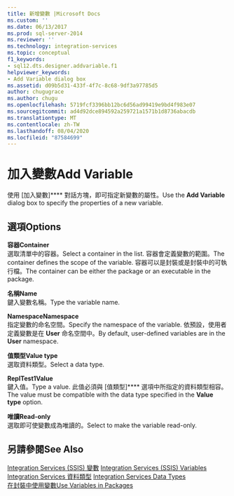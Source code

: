 ```yaml
---
title: 新增變數 |Microsoft Docs
ms.custom: ''
ms.date: 06/13/2017
ms.prod: sql-server-2014
ms.reviewer: ''
ms.technology: integration-services
ms.topic: conceptual
f1_keywords:
- sql12.dts.designer.addvariable.f1
helpviewer_keywords:
- Add Variable dialog box
ms.assetid: d09b5d31-433f-4f7c-8c68-9df3a97785d5
author: chugugrace
ms.author: chugu
ms.openlocfilehash: 5719fcf3396bb12bc6d56ad99419e9bd4f983e07
ms.sourcegitcommit: ad4d92dce894592a259721a1571b1d8736abacdb
ms.translationtype: MT
ms.contentlocale: zh-TW
ms.lasthandoff: 08/04/2020
ms.locfileid: "87584699"
---
```

# <a name="add-variable"></a><span data-ttu-id="d3ba5-102">加入變數</span><span class="sxs-lookup"><span data-stu-id="d3ba5-102">Add Variable</span></span>
  <span data-ttu-id="d3ba5-103">使用 [加入變數]\*\*\*\* 對話方塊，即可指定新變數的屬性。</span><span class="sxs-lookup"><span data-stu-id="d3ba5-103">Use the **Add Variable** dialog box to specify the properties of a new variable.</span></span>  
  
## <a name="options"></a><span data-ttu-id="d3ba5-104">選項</span><span class="sxs-lookup"><span data-stu-id="d3ba5-104">Options</span></span>  
 <span data-ttu-id="d3ba5-105">**容器**</span><span class="sxs-lookup"><span data-stu-id="d3ba5-105">**Container**</span></span>  
 <span data-ttu-id="d3ba5-106">選取清單中的容器。</span><span class="sxs-lookup"><span data-stu-id="d3ba5-106">Select a container in the list.</span></span> <span data-ttu-id="d3ba5-107">容器會定義變數的範圍。</span><span class="sxs-lookup"><span data-stu-id="d3ba5-107">The container defines the scope of the variable.</span></span> <span data-ttu-id="d3ba5-108">容器可以是封裝或是封裝中的可執行檔。</span><span class="sxs-lookup"><span data-stu-id="d3ba5-108">The container can be either the package or an executable in the package.</span></span>  
  
 <span data-ttu-id="d3ba5-109">**名稱**</span><span class="sxs-lookup"><span data-stu-id="d3ba5-109">**Name**</span></span>  
 <span data-ttu-id="d3ba5-110">鍵入變數名稱。</span><span class="sxs-lookup"><span data-stu-id="d3ba5-110">Type the variable name.</span></span>  
  
 <span data-ttu-id="d3ba5-111">**Namespace**</span><span class="sxs-lookup"><span data-stu-id="d3ba5-111">**Namespace**</span></span>  
 <span data-ttu-id="d3ba5-112">指定變數的命名空間。</span><span class="sxs-lookup"><span data-stu-id="d3ba5-112">Specify the namespace of the variable.</span></span> <span data-ttu-id="d3ba5-113">依預設，使用者定義變數是在 **User** 命名空間中。</span><span class="sxs-lookup"><span data-stu-id="d3ba5-113">By default, user-defined variables are in the **User** namespace.</span></span>  
  
 <span data-ttu-id="d3ba5-114">**值類型**</span><span class="sxs-lookup"><span data-stu-id="d3ba5-114">**Value type**</span></span>  
 <span data-ttu-id="d3ba5-115">選取資料類型。</span><span class="sxs-lookup"><span data-stu-id="d3ba5-115">Select a data type.</span></span>  
  
 <span data-ttu-id="d3ba5-116">**ReplTest1**</span><span class="sxs-lookup"><span data-stu-id="d3ba5-116">**Value**</span></span>  
 <span data-ttu-id="d3ba5-117">鍵入值。</span><span class="sxs-lookup"><span data-stu-id="d3ba5-117">Type a value.</span></span> <span data-ttu-id="d3ba5-118">此值必須與 [值類型]\*\*\*\* 選項中所指定的資料類型相容。</span><span class="sxs-lookup"><span data-stu-id="d3ba5-118">The value must be compatible with the data type specified in the **Value type** option.</span></span>  
  
 <span data-ttu-id="d3ba5-119">**唯讀**</span><span class="sxs-lookup"><span data-stu-id="d3ba5-119">**Read-only**</span></span>  
 <span data-ttu-id="d3ba5-120">選取即可使變數成為唯讀的。</span><span class="sxs-lookup"><span data-stu-id="d3ba5-120">Select to make the variable read-only.</span></span>  
  
## <a name="see-also"></a><span data-ttu-id="d3ba5-121">另請參閱</span><span class="sxs-lookup"><span data-stu-id="d3ba5-121">See Also</span></span>  
 <span data-ttu-id="d3ba5-122">[Integration Services &#40;SSIS&#41; 變數](integration-services-ssis-variables.md) </span><span class="sxs-lookup"><span data-stu-id="d3ba5-122">[Integration Services &#40;SSIS&#41; Variables](integration-services-ssis-variables.md) </span></span>  
 <span data-ttu-id="d3ba5-123">[Integration Services 資料類型](data-flow/integration-services-data-types.md) </span><span class="sxs-lookup"><span data-stu-id="d3ba5-123">[Integration Services Data Types](data-flow/integration-services-data-types.md) </span></span>  
 [<span data-ttu-id="d3ba5-124">在封裝中使用變數</span><span class="sxs-lookup"><span data-stu-id="d3ba5-124">Use Variables in Packages</span></span>](../../2014/integration-services/use-variables-in-packages.md)  
  
  
